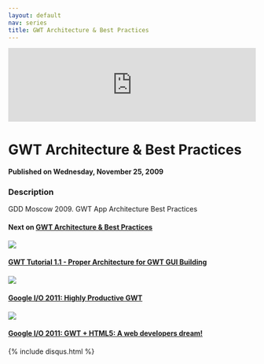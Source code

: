 ```yaml
---
layout: default
nav: series
title: GWT Architecture & Best Practices
---
```


<div class="container">
    <div class="row mt grid">
        <div class="mt"></div>
        <div class="row" style="margin-bottom: 20px;">
            <div class="col-sm-push-1 col-sm-10 col-md-push-2 col-md-8">
                <div class="video-container">
                    <iframe width="100%" src="https://www.youtube.com/embed/K-ffOcxMb0U" frameborder="0" allowfullscreen></iframe>
                </div>
            </div>
            <div class="clearfix"></div>
            <div class="col-md-8">
                <h1>GWT Architecture & Best Practices</h1>
                <h4>Published on Wednesday, November 25, 2009</h4>
                <h3>Description</h3>
                <p>GDD Moscow 2009. GWT App Architecture Best Practices</p>
            </div>
            <div class="col-md-4">
                <h4>Next on <a href="/series/gwt-architecture-best-practices">GWT Architecture & Best Practices</a></h4><div class="row" style="margin-bottom: 20px">
            <div class="col-md-6">
                <a href="/series/gwt-architecture-best-practices/gwt-tutorial-1-1-proper-architecture-for-gwt-gui-building">
                    <img src="/img/blank.gif" data-echo="https://i.ytimg.com/vi/AapyOMOoQNM/hqdefault.jpg" class="img-responsive" />
                </a>
            </div>
            <div class="col-md-6">
                <h4>
                    <a href="/series/gwt-architecture-best-practices/gwt-tutorial-1-1-proper-architecture-for-gwt-gui-building">GWT Tutorial 1.1 - Proper Architecture for GWT GUI Building</a>
                </h4>
            </div>
        </div><div class="row" style="margin-bottom: 20px">
            <div class="col-md-6">
                <a href="/series/gwt-architecture-best-practices/google-i-o-2011-highly-productive-gwt">
                    <img src="/img/blank.gif" data-echo="https://i.ytimg.com/vi/imiquTOLl64/hqdefault.jpg" class="img-responsive" />
                </a>
            </div>
            <div class="col-md-6">
                <h4>
                    <a href="/series/gwt-architecture-best-practices/google-i-o-2011-highly-productive-gwt">Google I/O 2011: Highly Productive GWT</a>
                </h4>
            </div>
        </div><div class="row" style="margin-bottom: 20px">
            <div class="col-md-6">
                <a href="/series/gwt-architecture-best-practices/google-i-o-2011-gwt-html5-a-web-developers-dream-">
                    <img src="/img/blank.gif" data-echo="https://i.ytimg.com/vi/KEkR1ox_K10/hqdefault.jpg" class="img-responsive" />
                </a>
            </div>
            <div class="col-md-6">
                <h4>
                    <a href="/series/gwt-architecture-best-practices/google-i-o-2011-gwt-html5-a-web-developers-dream-">Google I/O 2011: GWT + HTML5: A web developers dream!</a>
                </h4>
            </div>
        </div>
            </div>
            <div class="col-md-8">
                {% include disqus.html %}
            </div>
        </div>
    </div>
    <div class="row mt grid"></div>
</div>
